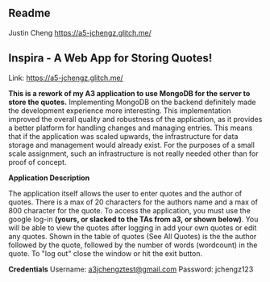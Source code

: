 Readme
---
Justin Cheng
https://a5-jchengz.glitch.me/

## Inspira - A Web App for Storing Quotes!

Link: https://a5-jchengz.glitch.me/


**This is a rework of my A3 application to use MongoDB for the server to store the quotes.** Implementing MongoDB on the backend definitely made the development experience more interesting. This implementation improved the overall quality and robustness of the application, as it provides a better platform for handling changes and managing entries. This means that if the application was scaled upwards, the infrastructure for data storage and management would already exist. For the purposes of a small scale assignment, such an infrastructure is not really needed other than for proof of concept.

**Application Description**

The application itself allows the user to enter quotes and the author of quotes. There is a max of 20 characters for the authors name and
a max of 800 character for the quote. To access the application, you must use the google log-in **(yours, or slacked to the TAs from a3, or shown below)**. You will be able to view the quotes after logging in 
add your own quotes or edit any quotes. Shown in the table of quotes (See All Quotes) is the the author followed by the quote, followed by the number of words (wordcount) in the
quote. To "log out" close the window or hit the exit button.

**Credentials** 
Username:   a3jchengztest@gmail.com
Password:    jchengz123